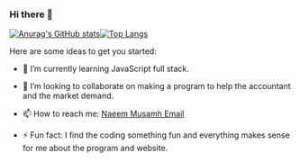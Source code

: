 ### Hi there 👋

[![Anurag's GitHub stats](https://github-readme-stats.vercel.app/api?username=naeemmusamh&count_private=true&show_icons=true&theme=dracula)](https://github.com/anuraghazra/github-readme-stats)[![Top Langs](https://github-readme-stats.vercel.app/api/top-langs/?username=naeemmusamh&langs_count=8&layout=compact)](https://github.com/anuraghazra/github-readme-stats)


Here are some ideas to get you started:

- 🌱 I’m currently learning JavaScript full stack.

- 👯 I’m looking to collaborate on making a program to help the accountant and the market demand.

- 📫 How to reach me: [Naeem Musamh Email]()
- ⚡ Fun fact: I find the coding something fun and everything makes sense for me about the program and website.
